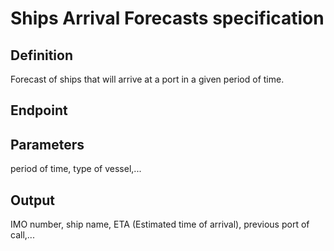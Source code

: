# Ships Arrival Forecasts specification


## Definition
Forecast of ships that will arrive at a port in a given period of time.
## Endpoint
## Parameters
period of time, type of vessel,... 
## Output 
IMO number, ship name, ETA (Estimated time of arrival), previous port of call,... 


